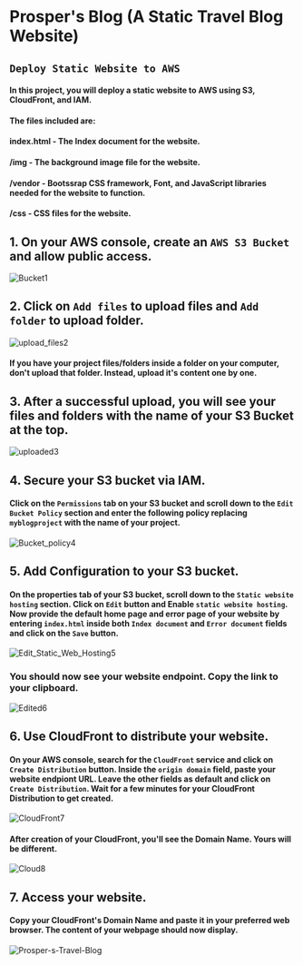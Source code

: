 # Prosper's Blog (A Static Travel Blog Website)
## `Deploy Static Website to AWS`

#### In this project, you will deploy a static website to AWS using S3, CloudFront, and IAM.

#### The files included are: 

#### index.html - The Index document for the website.
#### /img - The background image file for the website.
#### /vendor - Bootssrap CSS framework, Font, and JavaScript libraries needed for the website to function.
#### /css - CSS files for the website.
##

## 1. On your AWS console, create an `AWS S3 Bucket` and allow public access.

![Bucket1](https://user-images.githubusercontent.com/97234029/170700330-d472d03d-1d23-4ae3-ac3c-4b0f26aa1a2b.jpg)

## 2. Click on `Add files` to upload files and `Add folder` to upload folder.

![upload_files2](https://user-images.githubusercontent.com/97234029/170701007-3a61b069-2f43-4d91-a594-ec52adecea94.jpg)
#### If you have your project files/folders inside a folder on your computer, don't upload that folder. Instead, upload it's content one by one.
##

## 3. After a successful upload, you will see your files and folders with the name of your S3 Bucket at the top.

![uploaded3](https://user-images.githubusercontent.com/97234029/170701813-9e385928-edde-4252-9608-6ca8b82cfce3.jpg)

## 4. Secure your S3 bucket via IAM. 
#### Click on the `Permissions` tab on your S3 bucket and scroll down to the `Edit Bucket Policy` section and enter the following policy replacing `myblogproject` with the name of your project.

![Bucket_policy4](https://user-images.githubusercontent.com/97234029/170702478-2eb8e678-ae86-4119-bc83-c47e5f31f851.jpg)

## 5. Add Configuration to your S3 bucket.
#### On the properties tab of your S3 bucket, scroll down to the `Static website hosting` section. Click on `Edit` button and Enable `static website hosting`. Now provide the default home page and error page of your website by entering `index.html` inside both `Index document` and `Error document` fields and click on the `Save` button.

![Edit_Static_Web_Hosting5](https://user-images.githubusercontent.com/97234029/170703643-72069c92-fd4a-46c0-887c-782cefd73f3e.jpg)
### You should now see your website endpoint. Copy the link to your clipboard.

![Edited6](https://user-images.githubusercontent.com/97234029/170705521-360bcffc-ea5e-495f-a8f7-2bd03705ef9c.jpg)

## 6. Use CloudFront to distribute your website.
#### On your AWS console, search for the `CloudFront` service and click on `Create Distribution` button. Inside the `origin domain` field, paste your website endpiont URL. Leave the other fields as default and click on `Create Distribution`. Wait for a few minutes for your CloudFront Distribution to get created.

![CloudFront7](https://user-images.githubusercontent.com/97234029/170706500-4d359c98-ac91-4350-be80-2e6bada0f4f6.png)

#### After creation of your CloudFront, you'll see the Domain Name. Yours will be different.

![Cloud8](https://user-images.githubusercontent.com/97234029/170708289-f96471cc-3c73-4d88-8a7e-242febd0cb99.jpg)

## 7. Access your website.
#### Copy your CloudFront's Domain Name and paste it in your preferred web browser. The content of your webpage should now display.  

![Prosper-s-Travel-Blog](https://user-images.githubusercontent.com/97234029/170709580-9b47b85b-fa4e-49c9-b3a5-6eef3348d11e.png)



